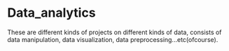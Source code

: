 # Data_analytics

These are different kinds of projects on different kinds of data, consists of data manipulation, data visualization, data preprocessing...etc(ofcourse).

